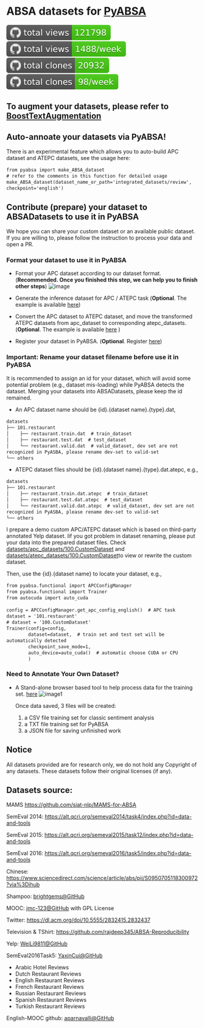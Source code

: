 # ABSA datasets for [PyABSA](https://github.com/yangheng95/PyABSA)

[![total views](https://raw.githubusercontent.com/yangheng95/ABSADatasets/traffic/total_views.svg)](https://github.com/yangheng95/ABSADatasets/tree/traffic#-total-traffic-data-badge)
[![total views per week](https://raw.githubusercontent.com/yangheng95/ABSADatasets/traffic/total_views_per_week.svg)](https://github.com/yangheng95/ABSADatasets/tree/traffic#-total-traffic-data-badge)
[![total clones](https://raw.githubusercontent.com/yangheng95/ABSADatasets/traffic/total_clones.svg)](https://github.com/yangheng95/ABSADatasets/tree/traffic#-total-traffic-data-badge)
[![total clones per week](https://raw.githubusercontent.com/yangheng95/ABSADatasets/traffic/total_clones_per_week.svg)](https://github.com/yangheng95/ABSADatasets/tree/traffic#-total-traffic-data-badge)

## To augment your datasets, please refer to [BoostTextAugmentation](https://github.com/yangheng95/BoostTextAugmentation)

## Auto-annoate your datasets via PyABSA!

There is an experimental feature which allows you to auto-build APC dataset and ATEPC datasets, see the usage here:

```python3 
from pyabsa import make_ABSA_dataset 
# refer to the comments in this function for detailed usage
make_ABSA_dataset(dataset_name_or_path='integrated_datasets/review', checkpoint='english')
```

## Contribute (prepare) your dataset to ABSADatasets to use it in PyABSA

We hope you can share your custom dataset or an available public dataset. If you are willing to, please follow the
instruction to process your data and open a PR.

### Format your dataset to use it in PyABSA

- Format your APC dataset according to our dataset format. (**Recommended. Once you finished this step, we can help you
  to finish other steps**)
  ![image](https://user-images.githubusercontent.com/51735130/136219441-c3e9b4e2-6e31-4d32-b6c3-a66788b179f6.png)

- Generate the inference dataset for APC / ATEPC task (**Optional**. The example is
  available [here](https://github.com/yangheng95/PyABSA/blob/release/demos/aspect_polarity_classification/generate_inference_set.py))
- Convert the APC dataset to ATEPC dataset, and move the transformed ATEPC datasets from apc_dataset to corresponding
  atepc_datasets. (**Optional**. The example is
  available [here](https://github.com/yangheng95/PyABSA/blob/release/demos/aspect_term_extraction/convert_apc_set_to_atepc_set.py) )
- Register your dataset in PyABSA. (**Optional**.
  Register [here](https://github.com/yangheng95/PyABSA/blob/302da1e4b2292cdbc5b9c712862e623c427132b8/pyabsa/functional/dataset/dataset_manager.py#L37))

### Important: Rename your dataset filename before use it in PyABSA

It is recommended to assign an id for your dataset, which will avoid some potential problem (e.g., dataset mis-loading)
while PyABSA detects the dataset.
Merging your datasets into ABSADatasets, please keep the id remained.

- An APC dataset name should be {id}.{dataset name}.{type}.dat,

```tree
datasets
├── 101.restaurant
│    ├── restaurant.train.dat  # train_dataset
│    ├── restaurant.test.dat  # test_dataset
│    └── restaurant.valid.dat  # valid_dataset, dev set are not recognized in PyASBA, please rename dev-set to valid-set
└── others
```

- ATEPC dataset files should be {id}.{dataset name}.{type}.dat.atepc,
  e.g.,

```tree
datasets
├── 101.restaurant
│    ├── restaurant.train.dat.atepc  # train_dataset
│    ├── restaurant.test.dat.atepc  # test_dataset
│    └── restaurant.valid.dat.atepc  # valid_dataset, dev set are not recognized in PyASBA, please rename dev-set to valid-set
└── others
```

I prepare a demo custom APC/ATEPC dataset which is based on third-party annotated Yelp dataset. Iif you got problem in
dataset renaming, please put your data into the prepared dataset files.
Check [datasets/apc_datasets/100.CustomDataset](./datasets/apc_datasets/100.CustomDataset)
and [datasets/atepc_datasets/100.CustomDataset](./datasets/apc_datasets/100.CustomDataset)to view or rewrite the custom
dataset.

Then, use the {id}.{dataset name} to locate your dataset, e.g.,

```python3
from pyabsa.functional import APCConfigManager
from pyabsa.functional import Trainer
from autocuda import auto_cuda

config = APCConfigManager.get_apc_config_english()  # APC task
dataset = '101.restaurant'
# dataset = '100.CustomDataset'
Trainer(config=config,
        dataset=dataset,  # train set and test set will be automatically detected
        checkpoint_save_mode=1,
        auto_device=auto_cuda()  # automatic choose CUDA or CPU
        )
```

### Need to Annotate Your Own Dataset?

- A Stand-alone browser based tool to help process data for the training
  set. [here](https://github.com/yangheng95/ABSADatasets/tree/v1.2/DPT)
  ![image1](https://user-images.githubusercontent.com/4684417/139701633-d77a009b-1a12-4ef2-9663-37d2d36e1af1.JPG)

  Once data saved, 3 files will be created:

    1. a CSV file training set for classic sentiment analysis
    2. a TXT file training set for PyABSA
    3. a JSON file for saving unfinished work

## Notice

All datasets provided are for research only, we do not hold any Copyright of any datasets. These datasets follow their
original licenses (if any).

## Datasets source:

MAMS https://github.com/siat-nlp/MAMS-for-ABSA

SemEval 2014: https://alt.qcri.org/semeval2014/task4/index.php?id=data-and-tools

SemEval 2015: https://alt.qcri.org/semeval2015/task12/index.php?id=data-and-tools

SemEval 2016: https://alt.qcri.org/semeval2016/task5/index.php?id=data-and-tools

Chinese: https://www.sciencedirect.com/science/article/abs/pii/S0950705118300972?via%3Dihub

Shampoo: [brightgems@GitHub](https://github.com/brightgems/ABSADatasets)

MOOC: [jmc-123@GitHub](https://github.com/jmc-123/ABSADatasets) with GPL License

Twitter: https://dl.acm.org/doi/10.5555/2832415.2832437

Television & TShirt: https://github.com/rajdeep345/ABSA-Reproducibility

Yelp: [WeiLi9811@GitHub](https://github.com/WeiLi9811)

SemEval2016Task5: [YaxinCui@GitHub](https://github.com/YaxinCui/ABSADataset)

- Arabic Hotel Reviews
- Dutch Restaurant Reviews
- English Restaurant Reviews
- French Restaurant Reviews
- Russian Restaurant Reviews
- Spanish Restaurant Reviews
- Turkish Restaurant Reviews

English-MOOC github: [aparnavalli@GitHub](https://github.com/aparnavalli)
